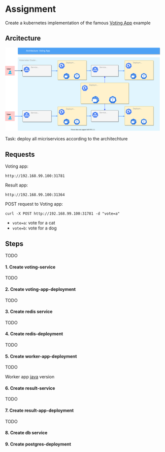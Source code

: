 # Assignment

Create a kubernetes implementation of the famous [Voting App](https://github.com/dockersamples/example-voting-app) example

## Arcitecture

![GitHub Logo](/images/voting_app_1.svg)

Task: deploy all micriservices according to the architechture

## Requests
Voting app:
```
http://192.168.99.100:31781
```

Result app:
```
http://192.168.99.100:31364
```

POST request to Voting app:
```
curl -X POST http://192.168.99.100:31781 -d "vote=a"
```
- `vote=a`: vote for a cat
- `vote=b`: vote for a dog


## Steps
TODO

#### 1. Create voting-service
TODO

#### 2. Create voting-app-deployment
TODO

#### 3. Create redis service
TODO

#### 4. Create redis-deployment
TODO

#### 5. Create worker-app-deployment
TODO

Worker app [java](https://github.com/dockersamples/example-voting-app/blob/master/worker/src/main/java/worker/Worker.java) version

#### 6. Create result-service
TODO

#### 7. Create result-app-deployment
TODO

#### 8. Create db service

#### 9. Create postgres-deployment





